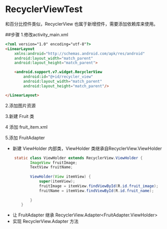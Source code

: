 # RecyclerViewTest
和百分比控件类似，RecyclerView 也属于新增控件，需要添加依赖库来使用。

##步骤
1.修改activity_main.xml
  ```html
  <?xml version="1.0" encoding="utf-8"?>
  <LinearLayout
      xmlns:android="http://schemas.android.com/apk/res/android"
      android:layout_width="match_parent"
      android:layout_height="match_parent">
  
      <android.support.v7.widget.RecyclerView
          android:id="@+id/recycler_view"
          android:layout_width="match_parent"
          android:layout_height="match_parent"/>
  
  </LinearLayout>
  ```
2.添加图片资源

3.新建 Fruit 类

4 添加 fruit_item.xml

5.添加 FruitAdapter
+ 新建 ViewHolder 内部类，ViewHolder 类继承自RecyclerView.ViewHolder
```java
    static class ViewHolder extends RecyclerView.ViewHolder {
           ImageView fruitImage;
           TextView fruitName;
    
           ViewHolder(View itemView) {
               super(itemView);
               fruitImage = itemView.findViewById(R.id.fruit_image);
               fruitName = itemView.findViewById(R.id.fruit_name);
    
           }
       }
```
+ 让 FruitAdapter 继承 RecyclerView.Adapter<FruitAdapter.ViewHolder>
+ 实现 RecyclerView.Adapter 方法